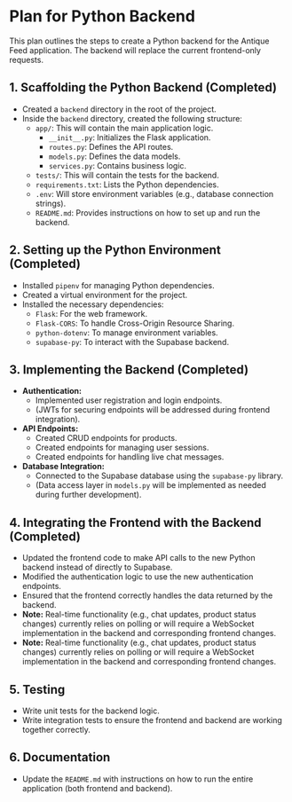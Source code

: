 # Plan for Python Backend

This plan outlines the steps to create a Python backend for the Antique Feed application. The backend will replace the current frontend-only requests.

## 1. Scaffolding the Python Backend (Completed)

*   Created a `backend` directory in the root of the project.
*   Inside the `backend` directory, created the following structure:
    *   `app/`: This will contain the main application logic.
        *   `__init__.py`: Initializes the Flask application.
        *   `routes.py`: Defines the API routes.
        *   `models.py`: Defines the data models.
        *   `services.py`: Contains business logic.
    *   `tests/`: This will contain the tests for the backend.
    *   `requirements.txt`: Lists the Python dependencies.
    *   `.env`: Will store environment variables (e.g., database connection strings).
    *   `README.md`: Provides instructions on how to set up and run the backend.

## 2. Setting up the Python Environment (Completed)

*   Installed `pipenv` for managing Python dependencies.
*   Created a virtual environment for the project.
*   Installed the necessary dependencies:
    *   `Flask`: For the web framework.
    *   `Flask-CORS`: To handle Cross-Origin Resource Sharing.
    *   `python-dotenv`: To manage environment variables.
    *   `supabase-py`: To interact with the Supabase backend.

## 3. Implementing the Backend (Completed)

*   **Authentication:**
    *   Implemented user registration and login endpoints.
    *   (JWTs for securing endpoints will be addressed during frontend integration).
*   **API Endpoints:**
    *   Created CRUD endpoints for products.
    *   Created endpoints for managing user sessions.
    *   Created endpoints for handling live chat messages.
*   **Database Integration:**
    *   Connected to the Supabase database using the `supabase-py` library.
    *   (Data access layer in `models.py` will be implemented as needed during further development).

## 4. Integrating the Frontend with the Backend (Completed)

*   Updated the frontend code to make API calls to the new Python backend instead of directly to Supabase.
*   Modified the authentication logic to use the new authentication endpoints.
*   Ensured that the frontend correctly handles the data returned by the backend.
*   **Note:** Real-time functionality (e.g., chat updates, product status changes) currently relies on polling or will require a WebSocket implementation in the backend and corresponding frontend changes.
*   **Note:** Real-time functionality (e.g., chat updates, product status changes) currently relies on polling or will require a WebSocket implementation in the backend and corresponding frontend changes.

## 5. Testing

*   Write unit tests for the backend logic.
*   Write integration tests to ensure the frontend and backend are working together correctly.

## 6. Documentation

*   Update the `README.md` with instructions on how to run the entire application (both frontend and backend).
